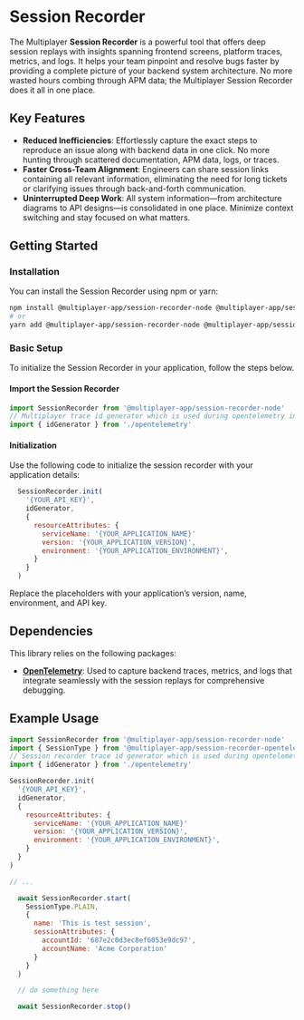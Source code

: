 # Session Recorder

The Multiplayer **Session Recorder** is a powerful tool that offers deep session replays with insights spanning frontend screens, platform traces, metrics, and logs. It helps your team pinpoint and resolve bugs faster by providing a complete picture of your backend system architecture. No more wasted hours combing through APM data; the Multiplayer Session Recorder does it all in one place.

## Key Features

- **Reduced Inefficiencies**: Effortlessly capture the exact steps to reproduce an issue along with backend data in one click. No more hunting through scattered documentation, APM data, logs, or traces.
- **Faster Cross-Team Alignment**: Engineers can share session links containing all relevant information, eliminating the need for long tickets or clarifying issues through back-and-forth communication.
- **Uninterrupted Deep Work**: All system information—from architecture diagrams to API designs—is consolidated in one place. Minimize context switching and stay focused on what matters.

## Getting Started

### Installation

You can install the Session Recorder using npm or yarn:

```bash
npm install @multiplayer-app/session-recorder-node @multiplayer-app/session-recorder-opentelemetry
# or
yarn add @multiplayer-app/session-recorder-node @multiplayer-app/session-recorder-opentelemetry
```

### Basic Setup

To initialize the Session Recorder in your application, follow the steps below.

#### Import the Session Recorder

```javascript
import SessionRecorder from '@multiplayer-app/session-recorder-node'
// Multiplayer trace id generator which is used during opentelemetry initialization
import { idGenerator } from './opentelemetry'
```

#### Initialization

Use the following code to initialize the session recorder with your application details:

```javascript
  SessionRecorder.init(
    '{YOUR_API_KEY}',
    idGenerator,
    {
      resourceAttributes: {
        serviceName: '{YOUR_APPLICATION_NAME}'
        version: '{YOUR_APPLICATION_VERSION}',
        environment: '{YOUR_APPLICATION_ENVIRONMENT}',
      }
    }
  )
```

Replace the placeholders with your application’s version, name, environment, and API key.

## Dependencies

This library relies on the following packages:

- **[OpenTelemetry](https://opentelemetry.io/)**: Used to capture backend traces, metrics, and logs that integrate seamlessly with the session replays for comprehensive debugging.

## Example Usage

```javascript
import SessionRecorder from '@multiplayer-app/session-recorder-node'
import { SessionType } from '@multiplayer-app/session-recorder-opentelemetry'
// Session recorder trace id generator which is used during opentelemetry initialization
import { idGenerator } from './opentelemetry'

SessionRecorder.init(
  '{YOUR_API_KEY}',
  idGenerator,
  {
    resourceAttributes: {
      serviceName: '{YOUR_APPLICATION_NAME}'
      version: '{YOUR_APPLICATION_VERSION}',
      environment: '{YOUR_APPLICATION_ENVIRONMENT}',
    }
  }
)

// ...

  await SessionRecorder.start(
    SessionType.PLAIN,
    {
      name: 'This is test session',
      sessionAttributes: {
        accountId: '687e2c0d3ec8ef6053e9dc97',
        accountName: 'Acme Corporation'
      }
    }
  )

  // do something here

  await SessionRecorder.stop()

```
